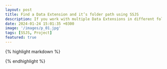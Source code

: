 ```yaml
---
layout: post
title: Find a Data Extension and it’s folder path using SSJS
description: If you work with multiple Data Extensions in different folders, create a CloudPage app to help navigate... 
date: 2024-01-24 15:01:35 +0300
image: '/images/p_01.jpg'
tags: [SSJS, Project]
featured: true
---
```

{% highlight markdown %}
<!-- Gmail Discount Offer & Products
     Place the below code right before </head> -->
<div itemscope="" itemtype="http://schema.org/Organization">
    <meta itemprop="name" content="Petco" />
    <meta itemprop="logo" content="https://assets.petco.com/petco/image/upload/f_auto,q_auto/Petco_Logo.png" />
    <meta itemprop="url" content="https://www.petco.com/shop/en/petcostore" />
</div>

<div itemscope="" itemtype="http://schema.org/EmailMessage">
    <meta itemprop="subjectLine" content="Happy International Cat Day 😸 25% OFF" />
</div>

<div itemscope itemtype="http://schema.org/DiscountOffer">
    <meta itemprop="description" content="25% OFF" />
    <meta itemprop="discountCode" content="CATSRULE25" />
    <meta itemprop="availabilityStarts" content="2023-08-06T00:00:00-0800" />
    <meta itemprop="availabilityEnds" content="2023-08-08T23:59:59-0800" />
</div>
{% endhighlight %}
